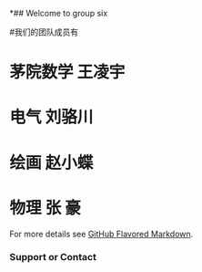 *## Welcome to  group six


#我们的团队成员有
#  茅院数学 王凌宇
#  电气     刘骆川
#  绘画     赵小蝶
#  物理     张  豪






For more details see [GitHub Flavored Markdown](https://guides.github.com/features/mastering-markdown/).





### Support or Contact

